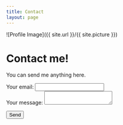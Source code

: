 ```yaml
---
title: Contact
layout: page
---
```

![Profile Image]({{ site.url }}/{{ site.picture }})

<h1> Contact me! </h1>
<p>You can send me anything here.</p>

<!-- modify this form HTML and place wherever you want your form -->

<form
  action="https://formspree.io/f/mjvpzlnd"
  method="POST"
>
  <label>
    Your email:
    <input type="text" name="_replyto">
  </label>
  <br/>
  <label>
    Your message:
    <textarea name="message"></textarea>
  </label>

  <!-- your other form fields go here -->

  <button type="submit">Send</button>
</form>
